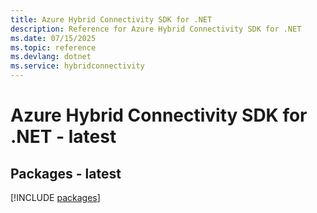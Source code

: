 ```yaml
---
title: Azure Hybrid Connectivity SDK for .NET
description: Reference for Azure Hybrid Connectivity SDK for .NET
ms.date: 07/15/2025
ms.topic: reference
ms.devlang: dotnet
ms.service: hybridconnectivity
---
```

# Azure Hybrid Connectivity SDK for .NET - latest
## Packages - latest
[!INCLUDE [packages](hybrid-connectivity-index.md)]